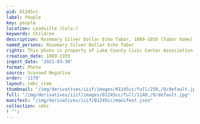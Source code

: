 ```yaml
---
pid: 01245cc
label: People
key: people
location: Leadville (Colo.)
keywords: Children
description: Rosemary Silver Dollar Echo Tabor, 1889-1935 (Tabor home)
named_persons: Rosemary Silver Dollar Echo Tabor
rights: This photo is property of Lake County Civic Center Association.
creation_date: 1889-1935
ingest_date: '2021-03-30'
format: Photo
source: Scanned Negative
order: '1170'
layout: cmhc_item
thumbnail: "/img/derivatives/iiif/images/01245cc/full/250,/0/default.jpg"
full: "/img/derivatives/iiif/images/01245cc/full/1140,/0/default.jpg"
manifest: "/img/derivatives/iiif/01245cc/manifest.json"
collection: cmhc
! '': 
---
```

